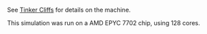 See [Tinker Cliffs](https://arc.vt.edu/tinkercliffs/) for
details on the machine.

This simulation was run on a AMD EPYC 7702 chip, using 128 cores.
